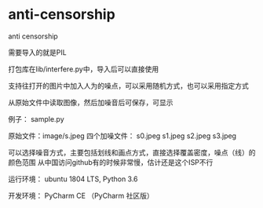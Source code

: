# anti-censorship
anti censorship

需要导入的就是PIL

打包库在lib/interfere.py中，导入后可以直接使用

支持往打开的图片中加入人为的噪点，可以采用随机方式，也可以采用指定方式

从原始文件中读取图像，然后加噪音后可保存，可显示

例子：
sample.py

原始文件：image/s.jpeg
四个加噪文件：
s0.jpeg
s1.jpeg
s2.jpeg
s3.jpeg

可以选择噪音方式，主要包括划线和画点方式，直接选择覆盖密度，噪点（线）的颜色范围
从中国访问github有的时候非常慢，估计还是这个ISP不行

运行环境：
ubuntu 1804 LTS, Python 3.6

开发环境：
PyCharm CE （PyCharm 社区版）

